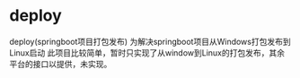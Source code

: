# deploy
deploy(springboot项目打包发布)
为解决springboot项目从Windows打包发布到Linux启动
此项目比较简单，暂时只实现了从window到Linux的打包发布，其余平台的接口以提供，未实现。
